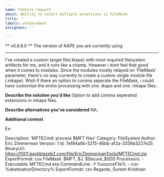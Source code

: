 ```yaml
---
name: Feature request
about: Ability to select multiple extentions in FileMask
title: ''
labels: enhancement
assignees: ''

---
```


** v0.8.8.0 **
The version of KAPE you are currently using

****

I've created a custom target file(.tkape) with most required filesystem artifacts for me, and it runs like a champ. However i dont feel that good when it comes to modules. Since the modules mostly relayed on 'FileMask' parameter, there's no way currently to create a custom single module file (.mkape). Wish if there an option to comma seperate the FileMask, i could have customize the entire processing with one .tkape and one .mkape files.



**Describe the solution you'd like**
Option to add comma seperated extensions in mkape files.

**Describe alternatives you've considered**
NA.

**Additional context**

Ex:

Description: 'MFTECmd: process $MFT files'
Category: FileSystem
Author: Eric Zimmerman
Version: 1
Id: 7ef84a6b-5215-46bb-af2a-3339a3227e25
BinaryUrl: https://f001.backblazeb2.com/file/EricZimmermanTools/MFTECmd.zip
ExportFormat: csv
FileMask: $MFT, $J, $Secure_$SDS
Processors:
    -
        Executable: MFTECmd.exe
        CommandLine: -f %sourceFile% --csv %destinationDirectory%
        ExportFormat: csv
Regards,
Suresh Krishnan
